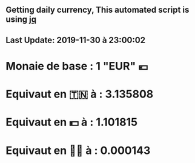## Getting daily currency, This automated script is using [jq](https://stedolan.github.io/jq/)
## Last Update:  2019-11-30 à 23:00:02
 # Monaie de base : 1 "EUR" 💶 
 # Equivaut en 🇹🇳 à :  3.135808 
 # Equivaut en 💵 à : 1.101815
 # Equivaut en 🐱‍💻 à :  0.000143

